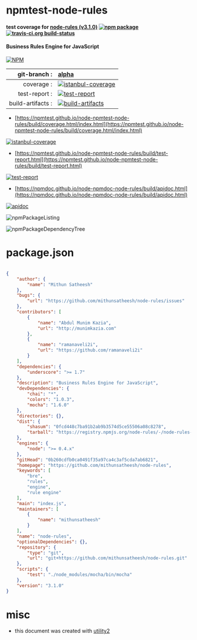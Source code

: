 # npmtest-node-rules

#### test coverage for  [node-rules (v3.1.0)](https://github.com/mithunsatheesh/node-rules)  [![npm package](https://img.shields.io/npm/v/npmtest-node-rules.svg?style=flat-square)](https://www.npmjs.org/package/npmtest-node-rules) [![travis-ci.org build-status](https://api.travis-ci.org/npmtest/node-npmtest-node-rules.svg)](https://travis-ci.org/npmtest/node-npmtest-node-rules)

#### Business Rules Engine for JavaScript

[![NPM](https://nodei.co/npm/node-rules.png?downloads=true&downloadRank=true&stars=true)](https://www.npmjs.com/package/node-rules)

| git-branch : | [alpha](https://github.com/npmtest/node-npmtest-node-rules/tree/alpha)|
|--:|:--|
| coverage : | [![istanbul-coverage](https://npmtest.github.io/node-npmtest-node-rules/build/coverage.badge.svg)](https://npmtest.github.io/node-npmtest-node-rules/build/coverage.html/index.html)|
| test-report : | [![test-report](https://npmtest.github.io/node-npmtest-node-rules/build/test-report.badge.svg)](https://npmtest.github.io/node-npmtest-node-rules/build/test-report.html)|
| build-artifacts : | [![build-artifacts](https://npmtest.github.io/node-npmtest-node-rules/glyphicons_144_folder_open.png)](https://github.com/npmtest/node-npmtest-node-rules/tree/gh-pages/build)|

- [https://npmtest.github.io/node-npmtest-node-rules/build/coverage.html/index.html](https://npmtest.github.io/node-npmtest-node-rules/build/coverage.html/index.html)

[![istanbul-coverage](https://npmtest.github.io/node-npmtest-node-rules/build/screenCapture.buildCi.browser.%252Ftmp%252Fbuild%252Fcoverage.lib.html.png)](https://npmtest.github.io/node-npmtest-node-rules/build/coverage.html/index.html)

- [https://npmtest.github.io/node-npmtest-node-rules/build/test-report.html](https://npmtest.github.io/node-npmtest-node-rules/build/test-report.html)

[![test-report](https://npmtest.github.io/node-npmtest-node-rules/build/screenCapture.buildCi.browser.%252Ftmp%252Fbuild%252Ftest-report.html.png)](https://npmtest.github.io/node-npmtest-node-rules/build/test-report.html)

- [https://npmdoc.github.io/node-npmdoc-node-rules/build/apidoc.html](https://npmdoc.github.io/node-npmdoc-node-rules/build/apidoc.html)

[![apidoc](https://npmdoc.github.io/node-npmdoc-node-rules/build/screenCapture.buildCi.browser.%252Ftmp%252Fbuild%252Fapidoc.html.png)](https://npmdoc.github.io/node-npmdoc-node-rules/build/apidoc.html)

![npmPackageListing](https://npmtest.github.io/node-npmtest-node-rules/build/screenCapture.npmPackageListing.svg)

![npmPackageDependencyTree](https://npmtest.github.io/node-npmtest-node-rules/build/screenCapture.npmPackageDependencyTree.svg)



# package.json

```json

{
    "author": {
        "name": "Mithun Satheesh"
    },
    "bugs": {
        "url": "https://github.com/mithunsatheesh/node-rules/issues"
    },
    "contributors": [
        {
            "name": "Abdul Munim Kazia",
            "url": "http://munimkazia.com"
        },
        {
            "name": "ramanaveli2i",
            "url": "https://github.com/ramanaveli2i"
        }
    ],
    "dependencies": {
        "underscore": ">= 1.7"
    },
    "description": "Business Rules Engine for JavaScript",
    "devDependencies": {
        "chai": "*",
        "colors": "1.0.3",
        "mocha": "1.6.0"
    },
    "directories": {},
    "dist": {
        "shasum": "0fcd448c7ba91b2ab9b3574d5ce55506a08c8278",
        "tarball": "https://registry.npmjs.org/node-rules/-/node-rules-3.1.0.tgz"
    },
    "engines": {
        "node": ">= 0.4.x"
    },
    "gitHead": "0b260cdfb0ca0491f35a97ca4c3af5cda7ab6821",
    "homepage": "https://github.com/mithunsatheesh/node-rules",
    "keywords": [
        "bre",
        "rules",
        "engine",
        "rule engine"
    ],
    "main": "index.js",
    "maintainers": [
        {
            "name": "mithunsatheesh"
        }
    ],
    "name": "node-rules",
    "optionalDependencies": {},
    "repository": {
        "type": "git",
        "url": "git+https://github.com/mithunsatheesh/node-rules.git"
    },
    "scripts": {
        "test": "./node_modules/mocha/bin/mocha"
    },
    "version": "3.1.0"
}
```



# misc
- this document was created with [utility2](https://github.com/kaizhu256/node-utility2)
